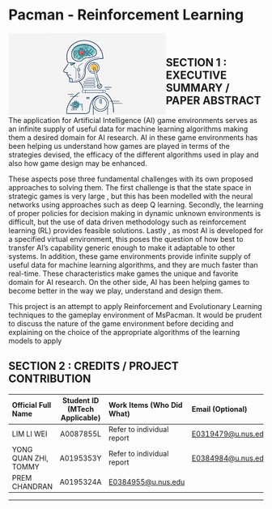 # Pacman - Reinforcement Learning
<img src="background.png"
     style="float: left; margin-right: 0px;" />

<br>

## SECTION 1 : EXECUTIVE SUMMARY / PAPER ABSTRACT

The application for Artificial Intelligence (AI) game environments serves as an infinite supply
of useful data for machine learning algorithms making them a desired domain for AI
research. AI in these game environments has been helping us understand how games are
played in terms of the strategies devised, the efficacy of the different algorithms used in play
and also how game design may be enhanced.

These aspects pose three fundamental challenges with its own proposed approaches to
solving them. The first challenge is that the state space in strategic games is very large , but
this has been modelled with the neural networks using approaches such as deep Q learning.
Secondly, the learning of proper policies for decision making in dynamic unknown
environments is difficult, but the use of data driven methodology such as reinforcement
learning (RL) provides feasible solutions. Lastly , as most AI is developed for a specified virtual
environment, this poses the question of how best to transfer AI’s capability generic enough
to make it adaptable to other systems. In addition, these game environments provide
infinite supply of useful data for machine learning algorithms, and they are much faster than
real-time. These characteristics make games the unique and favorite domain for AI research.
On the other side, AI has been helping games to become better in the way we play,
understand and design them.

This project is an attempt to apply Reinforcement and Evolutionary Learning techniques to
the gameplay environment of MsPacman. It would be prudent to discuss the nature of the
game environment before deciding and explaining on the choice of the appropriate
algorithms of the learning models to apply
## SECTION 2 : CREDITS / PROJECT CONTRIBUTION

| Official Full Name  | Student ID (MTech Applicable)  | Work Items (Who Did What) | Email (Optional) |
| :------------ |:---------------:| :-----| :-----|
| LIM LI WEI | A0087855L | Refer to individual report | E0319479@u.nus.edu |
| YONG QUAN ZHI, TOMMY | A0195353Y | Refer to individual report | E0384984@u.nus.edu |
| PREM CHANDRAN | A0195324A  | E0384955@u.nus.edu |

-----
